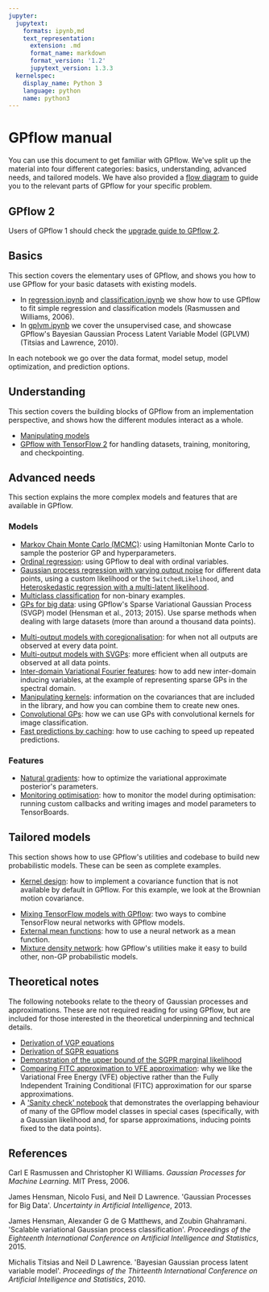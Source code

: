 ```yaml
---
jupyter:
  jupytext:
    formats: ipynb,md
    text_representation:
      extension: .md
      format_name: markdown
      format_version: '1.2'
      jupytext_version: 1.3.3
  kernelspec:
    display_name: Python 3
    language: python
    name: python3
---
```


# GPflow manual

<!-- #region -->
You can use this document to get familiar with GPflow. We've split up the material into four different categories: basics, understanding, advanced needs, and tailored models. We have also provided a [flow diagram](GPflows.png) to guide you to the relevant parts of GPflow for your specific problem.

## GPflow 2

Users of GPflow 1 should check the [upgrade guide to GPflow 2](gpflow2_upgrade_guide.ipynb).

## Basics

This section covers the elementary uses of GPflow, and shows you how to use GPflow for your basic datasets with existing models.

  - In [regression.ipynb](basics/regression.ipynb) and [classification.ipynb](basics/classification.ipynb) we show how to use GPflow to fit simple regression and classification models (Rasmussen and Williams, 2006).
  - In [gplvm.ipynb](basics/GPLVM.ipynb) we cover the unsupervised case, and showcase GPflow's Bayesian Gaussian Process Latent Variable Model (GPLVM) (Titsias and Lawrence, 2010).

In each notebook we go over the data format, model setup, model optimization, and prediction options.

## Understanding

This section covers the building blocks of GPflow from an implementation perspective, and shows how the different modules interact as a whole.

<!--  - [Architecture](understanding/architecture.ipynb)  **[TODO]** -->
<!--  - [Utilities](understanding/utilities.ipynb): expectations, multi-output, conditionals, Kullback-Leibler divergences (KL), log-densities, features and quadrature  **[TODO]** -->
  - [Manipulating models](understanding/models.ipynb)
  - [GPflow with TensorFlow 2](intro_to_gpflow2.ipynb) for handling datasets, training, monitoring, and checkpointing.


## Advanced needs

This section explains the more complex models and features that are available in GPflow.

### Models

  - [Markov Chain Monte Carlo (MCMC)](advanced/mcmc.ipynb): using Hamiltonian Monte Carlo to sample the posterior GP and hyperparameters.
  - [Ordinal regression](advanced/ordinal_regression.ipynb): using GPflow to deal with ordinal variables.
  - [Gaussian process regression with varying output noise](advanced/varying_noise.ipynb) for different data points, using a custom likelihood or the `SwitchedLikelihood`, and [Heteroskedastic regression with a multi-latent likelihood](advanced/heteroskedastic.ipynb).
  - [Multiclass classification](advanced/multiclass_classification.ipynb) for non-binary examples.
  - [GPs for big data](advanced/gps_for_big_data.ipynb): using GPflow's Sparse Variational Gaussian Process (SVGP) model (Hensman et al., 2013; 2015). Use sparse methods when dealing with large datasets (more than around a thousand data points).
<!--  - [GPs for big data (part 2)](advanced/advanced_many_points.ipynb)  **[TODO]** -->
  - [Multi-output models with coregionalisation](advanced/coregionalisation.ipynb): for when not all outputs are observed at every data point.
  - [Multi-output models with SVGPs](advanced/multioutput.ipynb): more efficient when all outputs are observed at all data points.
  - [Inter-domain Variational Fourier features](advanced/variational_fourier_features.ipynb): how to add new inter-domain inducing variables, at the example of representing sparse GPs in the spectral domain.
  - [Manipulating kernels](advanced/kernels.ipynb): information on the covariances that are included in the library, and how you can combine them to create new ones.
  - [Convolutional GPs](advanced/convolutional.ipynb): how we can use GPs with convolutional kernels for image classification.
  - [Fast predictions by caching](advanced/fast_predictions.ipynb): how to use caching to speed up repeated predictions.

### Features

  - [Natural gradients](advanced/natural_gradients.ipynb): how to optimize the variational approximate posterior's parameters.
  - [Monitoring optimisation](basics/monitoring.ipynb): how to monitor the model during optimisation: running custom callbacks and writing images and model parameters to TensorBoards.
<!--  - [optimizers](advanced/optimisation.ipynb)  **[TODO]** -->
<!--  - [Settings and GPflow configuration](advanced/settings.ipynb): how to adjust jitter (for inversion or Cholesky errors), floating point precision, parallelism, and more.-->

## Tailored models

This section shows how to use GPflow's utilities and codebase to build new probabilistic models.
These can be seen as complete examples.

  - [Kernel design](tailor/kernel_design.ipynb): how to implement a covariance function that is not available by default in GPflow. For this example, we look at the Brownian motion covariance.
<!--  - [likelihood design](tailor/likelihood_design.ipynb) **[TODO]** -->
<!--  - [Latent variable models](tailor/models_with_latent_variables.ipynb) **[TODO]** -->
<!--  - [Updating models with new data](tailor/updating_models_with_new_data.ipynb) **[TODO]** -->
  - [Mixing TensorFlow models with GPflow](tailor/gp_nn.ipynb): two ways to combine TensorFlow neural networks with GPflow models.
  - [External mean functions](tailor/external-mean-function.ipynb): how to use a neural network as a mean function.
  - [Mixture density network](tailor/mixture_density_network.ipynb): how GPflow's utilities make it easy to build other, non-GP probabilistic models.


## Theoretical notes

The following notebooks relate to the theory of Gaussian processes and approximations. These are not required reading for using GPflow, but are included for those interested in the theoretical underpinning and technical details.

  - [Derivation of VGP equations](theory/vgp_notes.ipynb)
  - [Derivation of SGPR equations](theory/SGPR_notes.ipynb)
  - [Demonstration of the upper bound of the SGPR marginal likelihood](theory/upper_bound.ipynb)
  - [Comparing FITC approximation to VFE approximation](theory/FITCvsVFE.ipynb): why we like the Variational Free Energy (VFE) objective rather than the Fully Independent Training Conditional (FITC) approximation for our sparse approximations.
  - A ['Sanity check' notebook](theory/Sanity_check.ipynb) that demonstrates the overlapping behaviour of many of the GPflow model classes in special cases (specifically, with a Gaussian likelihood and, for sparse approximations, inducing points fixed to the data points).

## References
Carl E Rasmussen and Christopher KI Williams. *Gaussian Processes for Machine Learning*. MIT Press, 2006.

James Hensman, Nicolo Fusi, and Neil D Lawrence. 'Gaussian Processes for Big Data'. *Uncertainty in Artificial Intelligence*, 2013.

James Hensman, Alexander G de G Matthews, and Zoubin Ghahramani. 'Scalable variational Gaussian process classification'. *Proceedings of the Eighteenth International Conference on Artificial Intelligence and Statistics*, 2015.

Michalis Titsias and Neil D Lawrence. 'Bayesian Gaussian process latent variable model'. *Proceedings of the Thirteenth International Conference on Artificial Intelligence and Statistics*, 2010.
